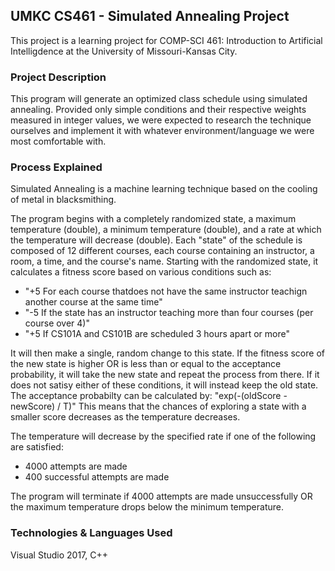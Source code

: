 ## UMKC CS461 - Simulated Annealing Project
This project is a learning project for COMP-SCI 461: Introduction to Artificial Intelligdence at the University of Missouri-Kansas City.

### Project Description
This program will generate an optimized class schedule using simulated annealing.
Provided only simple conditions and their respective weights measured in integer values, we were expected to research the technique ourselves and
implement it with whatever environment/language we were most comfortable with.

### Process Explained
Simulated Annealing is a machine learning technique based on the cooling of metal in blacksmithing.

The program begins with a completely randomized state, a maximum temperature (double), a minimum temperature (double), and a rate at which the temperature
will decrease (double). Each "state" of the schedule is composed of 12 different courses, each course containing an instructor, a room, a time, and the course's name. 
Starting with the randomized state, it calculates a fitness score based on various conditions such as:
- "+5 For each course thatdoes not have the same instructor teachign another course at the same time"
- "-5 If the state has an instructor teaching more than four courses (per course over 4)"
- "+5 If CS101A and CS101B are scheduled 3 hours apart or more"

It will then make a single, random change to this state. If the fitness score of the new state is higher OR is less than or equal to the acceptance
probability, it will take the new state and repeat the process from there. If it does not satisy either of these conditions, it will instead
keep the old state. The acceptance probabilty can be calculated by: "exp(-(oldScore - newScore) / T)" This means that the chances of exploring a state with 
a smaller score decreases as the temperature decreases.

The temperature will decrease by the specified rate if one of the following are satisfied:
- 4000 attempts are made
- 400 successful attempts are made

The program will terminate if 4000 attempts are made unsuccessfully OR the maximum temperature drops below the minimum temperature.

### Technologies & Languages Used
Visual Studio 2017, C++
